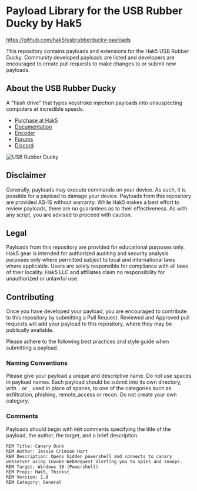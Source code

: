 # Payload Library for the USB Rubber Ducky by Hak5

https://github.com/hak5/usbrubberducky-payloads

This repository contains payloads and extensions for the Hak5 USB Rubber Ducky. Community developed payloads are listed and developers are encouraged to create pull requests to make changes to or submit new payloads.

## About the USB Rubber Ducky

A "flash drive" that types keystroke injection payloads into unsuspecting computers at incredible speeds.

-   [Purchase at Hak5](https://hak5.org/products/usb-rubber-ducky-deluxe "Purchase at Hak5")
-   [Documentation](https://help.hak5.org/usb-rubber-ducky-1/ "Documentation")
-   [Encoder](https://downloads.hak5.org/ducky "Encoder")
-   [Forums](https://forums.hak5.org/forum/56-usb-rubber-ducky/ "Forums")
-   [Discord](https://hak5.org/discord "Discord")

![USB Rubber Ducky](https://cdn.shopify.com/s/files/1/0068/2142/products/rubber_ducky_300x.jpg)

## Disclaimer
Generally, payloads may execute commands on your device. As such, it is possible for a payload to damage your device. Payloads from this repository are provided AS-IS without warranty. While Hak5 makes a best effort to review payloads, there are no guarantees as to their effectiveness. As with any script, you are advised to proceed with caution.

## Legal
Payloads from this repository are provided for educational purposes only.  Hak5 gear is intended for authorized auditing and security analysis purposes only where permitted subject to local and international laws where applicable. Users are solely responsible for compliance with all laws of their locality. Hak5 LLC and affiliates claim no responsibility for unauthorized or unlawful use.

## Contributing
Once you have developed your payload, you are encouraged to contribute to this repository by submitting a Pull Request. Reviewed and Approved pull requests will add your payload to this repository, where they may be publically available.

Please adhere to the following best practices and style guide when submitting a payload.

### Naming Conventions
Please give your payload a unique and descriptive name. Do not use spaces in payload names. Each payload should be submit into its own directory, with `-` or `_` used in place of spaces, to one of the categories such as exfiltration, phishing, remote_access or recon. Do not create your own category.

### Comments
Payloads should begin with `REM` comments specifying the title of the payload, the author, the target, and a brief description.

    REM Title: Canary Duck
	REM Author: Jessie Crimson Hart
	REM Description: Opens hidden powershell and connects to canary webserver using Invoke-WebRequest alerting you to spies and snoops.
	REM Target: Windows 10 (Powershell)
	REM Props: Hak5, Thinkst
	REM Version: 1.0
	REM Category: General

